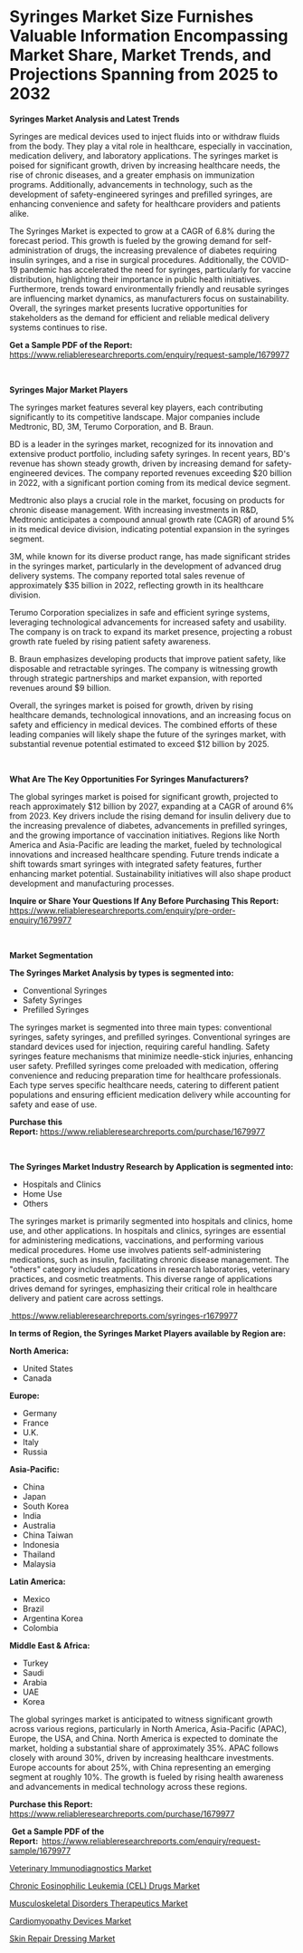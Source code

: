 <p><h1>Syringes Market Size Furnishes Valuable Information Encompassing Market Share, Market Trends, and Projections Spanning from 2025 to 2032</h1></p><p><strong>Syringes Market Analysis and Latest Trends</strong></p>
<p><p>Syringes are medical devices used to inject fluids into or withdraw fluids from the body. They play a vital role in healthcare, especially in vaccination, medication delivery, and laboratory applications. The syringes market is poised for significant growth, driven by increasing healthcare needs, the rise of chronic diseases, and a greater emphasis on immunization programs. Additionally, advancements in technology, such as the development of safety-engineered syringes and prefilled syringes, are enhancing convenience and safety for healthcare providers and patients alike.</p><p>The Syringes Market is expected to grow at a CAGR of 6.8% during the forecast period. This growth is fueled by the growing demand for self-administration of drugs, the increasing prevalence of diabetes requiring insulin syringes, and a rise in surgical procedures. Additionally, the COVID-19 pandemic has accelerated the need for syringes, particularly for vaccine distribution, highlighting their importance in public health initiatives. Furthermore, trends toward environmentally friendly and reusable syringes are influencing market dynamics, as manufacturers focus on sustainability. Overall, the syringes market presents lucrative opportunities for stakeholders as the demand for efficient and reliable medical delivery systems continues to rise.</p></p>
<p><strong>Get a Sample PDF of the Report:&nbsp;</strong> <a href="https://www.reliableresearchreports.com/enquiry/request-sample/1679977?utm_campaign=16&utm_medium=2&utm_source=Github&utm_content=ia&utm_term=03032025&utm_id=syringes">https://www.reliableresearchreports.com/enquiry/request-sample/1679977</a></p>
<p>&nbsp;</p>
<p><strong>Syringes Major Market Players</strong></p>
<p><p>The syringes market features several key players, each contributing significantly to its competitive landscape. Major companies include Medtronic, BD, 3M, Terumo Corporation, and B. Braun. </p><p>BD is a leader in the syringes market, recognized for its innovation and extensive product portfolio, including safety syringes. In recent years, BD's revenue has shown steady growth, driven by increasing demand for safety-engineered devices. The company reported revenues exceeding $20 billion in 2022, with a significant portion coming from its medical device segment.</p><p>Medtronic also plays a crucial role in the market, focusing on products for chronic disease management. With increasing investments in R&D, Medtronic anticipates a compound annual growth rate (CAGR) of around 5% in its medical device division, indicating potential expansion in the syringes segment.</p><p>3M, while known for its diverse product range, has made significant strides in the syringes market, particularly in the development of advanced drug delivery systems. The company reported total sales revenue of approximately $35 billion in 2022, reflecting growth in its healthcare division.</p><p>Terumo Corporation specializes in safe and efficient syringe systems, leveraging technological advancements for increased safety and usability. The company is on track to expand its market presence, projecting a robust growth rate fueled by rising patient safety awareness.</p><p>B. Braun emphasizes developing products that improve patient safety, like disposable and retractable syringes. The company is witnessing growth through strategic partnerships and market expansion, with reported revenues around $9 billion.</p><p>Overall, the syringes market is poised for growth, driven by rising healthcare demands, technological innovations, and an increasing focus on safety and efficiency in medical devices. The combined efforts of these leading companies will likely shape the future of the syringes market, with substantial revenue potential estimated to exceed $12 billion by 2025.</p></p>
<p>&nbsp;</p>
<p><strong>What Are The Key Opportunities For Syringes Manufacturers?</strong></p>
<p><p>The global syringes market is poised for significant growth, projected to reach approximately $12 billion by 2027, expanding at a CAGR of around 6% from 2023. Key drivers include the rising demand for insulin delivery due to the increasing prevalence of diabetes, advancements in prefilled syringes, and the growing importance of vaccination initiatives. Regions like North America and Asia-Pacific are leading the market, fueled by technological innovations and increased healthcare spending. Future trends indicate a shift towards smart syringes with integrated safety features, further enhancing market potential. Sustainability initiatives will also shape product development and manufacturing processes.</p></p>
<p><strong>Inquire or Share Your Questions If Any Before Purchasing This Report:</strong> <a href="https://www.reliableresearchreports.com/enquiry/pre-order-enquiry/1679977?utm_campaign=16&utm_medium=2&utm_source=Github&utm_content=ia&utm_term=03032025&utm_id=syringes">https://www.reliableresearchreports.com/enquiry/pre-order-enquiry/1679977</a></p>
<p>&nbsp;</p>
<p><strong>Market Segmentation</strong></p>
<p><strong>The Syringes Market Analysis by types is segmented into:</strong></p>
<p><ul><li>Conventional Syringes</li><li>Safety Syringes</li><li>Prefilled Syringes</li></ul></p>
<p><p>The syringes market is segmented into three main types: conventional syringes, safety syringes, and prefilled syringes. Conventional syringes are standard devices used for injection, requiring careful handling. Safety syringes feature mechanisms that minimize needle-stick injuries, enhancing user safety. Prefilled syringes come preloaded with medication, offering convenience and reducing preparation time for healthcare professionals. Each type serves specific healthcare needs, catering to different patient populations and ensuring efficient medication delivery while accounting for safety and ease of use.</p></p>
<p><strong>Purchase this Report:&nbsp;</strong><a href="https://www.reliableresearchreports.com/purchase/1679977?utm_campaign=16&utm_medium=2&utm_source=Github&utm_content=ia&utm_term=03032025&utm_id=syringes">https://www.reliableresearchreports.com/purchase/1679977</a></p>
<p>&nbsp;</p>
<p><strong>The Syringes Market Industry Research by Application is segmented into:</strong></p>
<p><ul><li>Hospitals and Clinics</li><li>Home Use</li><li>Others</li></ul></p>
<p><p>The syringes market is primarily segmented into hospitals and clinics, home use, and other applications. In hospitals and clinics, syringes are essential for administering medications, vaccinations, and performing various medical procedures. Home use involves patients self-administering medications, such as insulin, facilitating chronic disease management. The "others" category includes applications in research laboratories, veterinary practices, and cosmetic treatments. This diverse range of applications drives demand for syringes, emphasizing their critical role in healthcare delivery and patient care across settings.</p></p>
<p><a href="https://www.reliableresearchreports.com/syringes-r1679977?utm_campaign=16&utm_medium=2&utm_source=Github&utm_content=ia&utm_term=03032025&utm_id=syringes">&nbsp;https://www.reliableresearchreports.com/syringes-r1679977</a></p>
<p><strong>In terms of Region, the Syringes Market Players available by Region are:</strong></p>
<p>
    <p> <strong> North America: </strong>
        <ul>
            <li>United States</li>
            <li>Canada</li>
        </ul>
        </p> 
    <p> <strong> Europe: </strong>
        <ul>
            <li>Germany</li>
            <li>France</li>
            <li>U.K.</li>
            <li>Italy</li>
            <li>Russia</li>
        </ul>
        </p> 
    <p> <strong> Asia-Pacific: </strong>
        <ul>
            <li>China</li>
            <li>Japan</li>
            <li>South Korea</li>
            <li>India</li>
            <li>Australia</li>
            <li>China Taiwan</li>
            <li>Indonesia</li>
            <li>Thailand</li>
            <li>Malaysia</li>
        </ul>
        </p> 
    <p> <strong> Latin America: </strong>
        <ul>
            <li>Mexico</li>
            <li>Brazil</li>
            <li>Argentina Korea</li>
            <li>Colombia</li>
        </ul>
        </p> 
    <p> <strong> Middle East & Africa: </strong>
        <ul>
            <li>Turkey</li>
            <li>Saudi</li>
            <li>Arabia</li>
            <li>UAE</li>
            <li>Korea</li>
        </ul>
    </p>
    </p>
<p><p>The global syringes market is anticipated to witness significant growth across various regions, particularly in North America, Asia-Pacific (APAC), Europe, the USA, and China. North America is expected to dominate the market, holding a substantial share of approximately 35%. APAC follows closely with around 30%, driven by increasing healthcare investments. Europe accounts for about 25%, with China representing an emerging segment at roughly 10%. The growth is fueled by rising health awareness and advancements in medical technology across these regions.</p></p>
<p><strong>Purchase this Report: </strong><a href="https://www.reliableresearchreports.com/purchase/1679977?utm_campaign=16&utm_medium=2&utm_source=Github&utm_content=ia&utm_term=03032025&utm_id=syringes">https://www.reliableresearchreports.com/purchase/1679977</a></p>
<p>&nbsp;<strong>Get a Sample PDF of the Report:&nbsp;&nbsp;</strong><a href="https://www.reliableresearchreports.com/enquiry/request-sample/1679977?utm_campaign=16&utm_medium=2&utm_source=Github&utm_content=ia&utm_term=03032025&utm_id=syringes">https://www.reliableresearchreports.com/enquiry/request-sample/1679977</a></p>
<p><strong></strong></p>
<p><p><a href="https://github.com/provorikovar/Market-Research-Report-List-7/blob/main/veterinary-immunodiagnostics-market.md?utm_campaign=16&utm_medium=2&utm_source=Github&utm_content=ia&utm_term=03032025&utm_id=syringes">Veterinary Immunodiagnostics Market</a></p><p><a href="https://github.com/joubehobock75/Market-Research-Report-List-1/blob/main/chronic-eosinophilic-leukemia-cel-drugs-market.md?utm_campaign=16&utm_medium=2&utm_source=Github&utm_content=ia&utm_term=03032025&utm_id=syringes">Chronic Eosinophilic Leukemia (CEL) Drugs Market</a></p><p><a href="https://github.com/ozolsgasko02/Market-Research-Report-List-1/blob/main/musculoskeletal-disorders-therapeutics-market.md?utm_campaign=16&utm_medium=2&utm_source=Github&utm_content=ia&utm_term=03032025&utm_id=syringes">Musculoskeletal Disorders Therapeutics Market</a></p><p><a href="https://github.com/CliffMedina6/Market-Research-Report-List-7/blob/main/cardiomyopathy-devices-market.md?utm_campaign=16&utm_medium=2&utm_source=Github&utm_content=ia&utm_term=03032025&utm_id=syringes">Cardiomyopathy Devices Market</a></p><p><a href="https://github.com/angelajermaine/Market-Research-Report-List-6/blob/main/skin-repair-dressing-market.md?utm_campaign=16&utm_medium=2&utm_source=Github&utm_content=ia&utm_term=03032025&utm_id=syringes">Skin Repair Dressing Market</a></p></p>